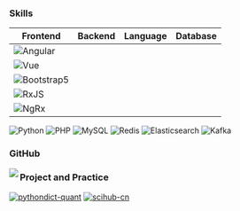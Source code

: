 ### Skills

|Frontend |Backend|Language |Database|
|-----|--------|-----|--------|
|![Angular](https://img.shields.io/badge/-Angular-192133?style=flat-square&logo=figma&logoColor=white)|||||
|![Vue](https://img.shields.io/badge/-Vue-192133?style=flat-square&logo=figma&logoColor=white)|||||
|![Bootstrap5](https://img.shields.io/badge/-Bootstrap5-192133?style=flat-square&logo=figma&logoColor=white)|||||
|![RxJS](https://img.shields.io/badge/-RxJS-192133?style=flat-square&logo=figma&logoColor=white)|||||
|![NgRx](https://img.shields.io/badge/-NgRx-192133?style=flat-square&logo=figma&logoColor=white)|||||
![Python](https://img.shields.io/badge/-Python-192133?style=flat-square&logo=python&logoColor=white)
![PHP](https://img.shields.io/badge/-PHP-192133?style=flat-square&logo=figma&logoColor=white)
![MySQL](https://img.shields.io/badge/-MySQL-192133?style=flat-square&logo=mysql&logoColor=white)
![Redis](https://img.shields.io/badge/-Redis-192133?style=flat-square&logo=redis&logoColor=white)
![Elasticsearch](https://img.shields.io/badge/-Elasticsearch-192133?style=flat-square&logo=elasticsearch&logoColor=white)
![Kafka](https://img.shields.io/badge/-Kafka-192133?style=flat-square&logo=apache-kafka&logoColor=white)

### GitHub

<img align="left" src="https://github-readme-stats.vercel.app/api?username=Mordern123&include_all_commits=true&count_private-true&custom_title=Mordern123'%20GitHub%20Stats&line_height=30&show_icons=true&hide_border=true&bg_color=192133&title_color=efb752&icon_color=efb752&text_color=70bed9">

### Project and Practice
[![pythondict-quant](https://img.shields.io/badge/pythondict-quant-192133?style=flat-square)](https://github.com/Ckend/pythondict-quant)
[![scihub-cn](https://img.shields.io/badge/scihub-cn-192133?style=flat-square)](https://github.com/Ckend/scihub-cn)
